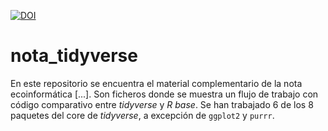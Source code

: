 [![DOI](https://zenodo.org/badge/DOI/10.5281/zenodo.10949684.svg)](https://doi.org/10.5281/zenodo.10949684)

# nota_tidyverse

En este repositorio se encuentra el material complementario de la nota ecoinformática [...]. Son ficheros donde se muestra un flujo de trabajo con código comparativo entre *tidyverse* y *R base*. Se han trabajado 6 de los 8 paquetes del core de *tidyverse*, a excepción de `ggplot2` y `purrr`.
